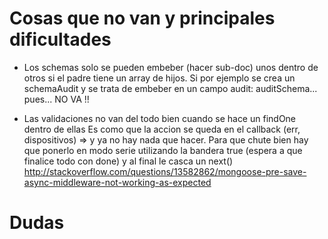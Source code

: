 # Cosas que no van y principales dificultades

* Los schemas solo se pueden embeber (hacer sub-doc) unos dentro de otros si el
padre tiene un array de hijos. Si por ejemplo se crea un schemaAudit y se trata
de embeber en un campo audit: auditSchema... pues... NO VA !!

* Las validaciones no van del todo bien cuando se hace un findOne dentro de ellas
Es como que la accion se queda en el callback (err, dispositivos) => y ya no hay 
nada que hacer. Para que chute bien hay que ponerlo en modo serie utilizando la
bandera true (espera a que finalice todo con done) y al final le casca un next()
http://stackoverflow.com/questions/13582862/mongoose-pre-save-async-middleware-not-working-as-expected

# Dudas

